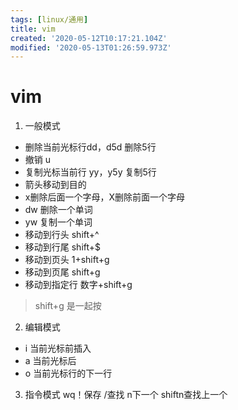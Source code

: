 ```yaml
---
tags: [linux/通用]
title: vim
created: '2020-05-12T10:17:21.104Z'
modified: '2020-05-13T01:26:59.973Z'
---
```


# vim
1. 一般模式
- 删除当前光标行dd，d5d 删除5行
- 撤销 u
- 复制光标当前行 yy，y5y 复制5行
- 箭头移动到目的
- x删除后面一个字母，X删除前面一个字母
- dw 删除一个单词
- yw 复制一个单词
- 移动到行头 shift+^
- 移动到行尾 shift+$
- 移动到页头 1+shift+g
- 移动到页尾 shift+g
- 移动到指定行 数字+shift+g
> shift+g 是一起按
2. 编辑模式
- i 当前光标前插入
- a 当前光标后
- o 当前光标行的下一行
3. 指令模式
wq！保存 /查找 n下一个 shiftn查找上一个

